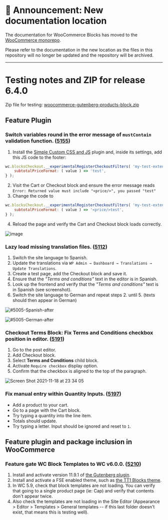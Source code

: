 # 📣 Announcement: New documentation location

The documentation for WooCommerce Blocks has moved to the [WooCommerce monorepo](https://github.com/woocommerce/woocommerce/tree/trunk/plugins/woocommerce-blocks/docs/).

Please refer to the documentation in the new location as the files in this repository will no longer be updated and the repository will be archived.

---

# Testing notes and ZIP for release 6.4.0

Zip file for testing: [woocommerce-gutenberg-products-block.zip](https://github.com/woocommerce/woocommerce-gutenberg-products-block/files/7581080/woocommerce-gutenberg-products-block.zip)

## Feature Plugin

### Switch variables round in the error message of `mustContain` validation function. ([5155](https://github.com/woocommerce/woocommerce-gutenberg-products-block/pull/5155))

1. Install the [Simple Custom CSS and JS](https://wordpress.org/plugins/custom-css-js/) plugin and, inside its settings, add this JS code to the footer:

```js
wc.blocksCheckout.__experimentalRegisterCheckoutFilters( 'my-test-extension', {
	subtotalPriceFormat: ( value ) => 'test',
} );
```

2. Visit the Cart or Checkout block and ensure the error message reads `Error: Returned value must include "<price/>", you passed "test"`
3. Change the code to

```js
wc.blocksCheckout.__experimentalRegisterCheckoutFilters( 'my-test-extension', {
	subtotalPriceFormat: ( value ) => '<price/>test',
} );
```

4. Reload the page and verify the Cart and Checkout block loads correctly.

![image](https://user-images.githubusercontent.com/5656702/141991343-fd10d3c3-a04f-4486-ac2b-505f8cba3ac0.png)

### Lazy load missing translation files. ([5112](https://github.com/woocommerce/woocommerce-gutenberg-products-block/pull/5112))

1. Switch the site language to Spanish.
2. Update the translations via `WP Admin → Dashboard → Translations → Update Translations`.
3. Create a test page, add the Checkout block and save it.
4. Ensure that the _"Terms and conditions"_ text in the editor is in Spanish.
5. Look up the frontend and verify that the _"Terms and conditions"_ text is in Spanish (see screenshot).
6. Switch the site language to German and repeat steps 2. until 5. (texts should then appear in German)

![#5005-Spanish-after](https://user-images.githubusercontent.com/3323310/140933124-619a9701-a74d-43d3-8a55-1540c4ff0de1.png)

![#5005-German-after](https://user-images.githubusercontent.com/3323310/140933183-0887538e-5c3a-4161-aef8-bd53ac8463dc.png)

### Checkout Terms Block: Fix Terms and Conditions checkbox position in editor. ([5191](https://github.com/woocommerce/woocommerce-gutenberg-products-block/pull/5191))

1. Go to the post editor.
2. Add Checkout block.
3. Select **Terms and Conditions** child block.
4. Activate `Require checkbox` display option.
5. Confirm that the checkbox is aligned to the top of the paragraph.

![Screen Shot 2021-11-18 at 23 34 05](https://user-images.githubusercontent.com/1847066/142507675-5cd34956-8bdf-41b2-9f3d-eff00928f548.png)

### Fix manual entry within Quantity Inputs. ([5197](https://github.com/woocommerce/woocommerce-gutenberg-products-block/pull/5197))

-   Add a product to your cart.
-   Go to a page with the Cart block.
-   Try typing a quantity into the line item.
-   Totals should update.
-   Try typing a letter. Input should be ignored and reset to `1`.

## Feature plugin and package inclusion in WooCommerce

### Feature gate WC Block Templates to WC v6.0.0. ([5210](https://github.com/woocommerce/woocommerce-gutenberg-products-block/pull/5210))

1. Install and activate version 11.9.1 of [the Gutenberg plugin](https://wordpress.org/plugins/gutenberg/).
2. Install and activate a FSE enabled theme, such as [the TT1 Blocks theme](https://wordpress.org/themes/tt1-blocks/).
3. In WC 5.9, check that block templates are not loading. You can verify that going to a single product page (ie: Cap) and verify that contents don't appear twice.
4. Also check the templates are not loading in the Site Editor (Appearance > Editor > Templates > General templates -- if this last folder doesn't exist, that means this is testing well).
